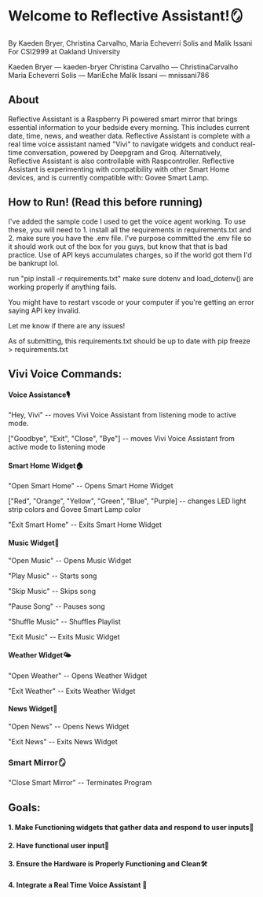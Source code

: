 # Welcome to Reflective Assistant!🪞

By Kaeden Bryer, Christina Carvalho, Maria Echeverri Solis and Malik Issani
For CSI2999 at Oakland University

Kaeden Bryer –– kaeden-bryer
Christina Carvalho –– ChristinaCarvalho
Maria Echeverri Solis –– MariEche
Malik Issani –– mnissani786

## About

Reflective Assistant is a Raspberry Pi powered smart mirror that brings essential information to your bedside every morning. This includes current date, time, news, and weather data. Reflective Assistant is complete with a real time voice assistant named "Vivi" to navigate widgets and conduct real-time conversation, powered by Deepgram and Groq. Alternatively, Reflective Assistant is also controllable with Raspcontroller. Reflective Assistant is experimenting with compatibility with other Smart Home devices, and is currently compatible with: Govee Smart Lamp.


## How to Run! (Read this before running)

I've added the sample code I used to get the voice agent working. To use these, you will need to 1. install all the requirements in requirements.txt and 2. make sure you have the .env file. I've purpose committed the .env file so it should work out of the box for you guys, but know that that is bad practice. Use of API keys accumulates charges, so if the world got them I'd be bankrupt lol.

run "pip install -r requirements.txt"
make sure dotenv and load_dotenv() are working properly if anything fails.

You might have to restart vscode or your computer if you're getting an error saying API key invalid.

Let me know if there are any issues!

As of submitting, this requirements.txt should be up to date with pip freeze > requirements.txt


## Vivi Voice Commands:
#### Voice Assistance🎙️
"Hey, Vivi" -- moves Vivi Voice Assistant from listening mode to active mode.

["Goodbye", "Exit", "Close", "Bye"] -- moves Vivi Voice Assistant from active mode to listening mode

#### Smart Home Widget🏠
"Open Smart Home" -- Opens Smart Home Widget

["Red", "Orange", "Yellow", "Green", "Blue", "Purple] -- changes LED light strip colors and Govee Smart Lamp color

"Exit Smart Home" -- Exits Smart Home Widget

#### Music Widget🎵
"Open Music" -- Opens Music Widget

"Play Music" -- Starts song

"Skip Music" -- Skips song

"Pause Song" -- Pauses song

"Shuffle Music" -- Shuffles Playlist

"Exit Music" -- Exits Music Widget


#### Weather Widget🌤️
"Open Weather" -- Opens Weather Widget

"Exit Weather" -- Exits Weather Widget


#### News Widget📰
"Open News" -- Opens News Widget

"Exit News" -- Exits News Widget

### Smart Mirror🪞
"Close Smart Mirror" -- Terminates Program


## Goals:
#### 1. Make Functioning widgets that gather data and respond to user inputs🛜


#### 2. Have functional user input💭


#### 3. Ensure the Hardware is Properly Functioning and Clean🛠️


#### 4. Integrate a Real Time Voice Assistant 🧠
